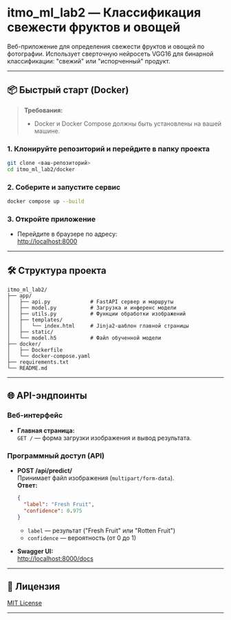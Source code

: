 # itmo_ml_lab2 — Классификация свежести фруктов и овощей

Веб-приложение для определения свежести фруктов и овощей по фотографии. Использует сверточную нейросеть VGG16 для бинарной классификации: "свежий" или "испорченный" продукт.

---

## 📦 Быстрый старт (Docker)

> **Требования:**  
> - Docker и Docker Compose должны быть установлены на вашей машине.

### 1. Клонируйте репозиторий и перейдите в папку проекта

```bash
git clone <ваш-репозиторий>
cd itmo_ml_lab2/docker
```

### 2. Соберите и запустите сервис

```bash
docker compose up --build
```

### 3. Откройте приложение

- Перейдите в браузере по адресу:  
  [http://localhost:8000](http://localhost:8000)

---

## 🛠️ Структура проекта

```
itmo_ml_lab2/
├── app/
│   ├── api.py             # FastAPI сервер и маршруты
│   ├── model.py           # Загрузка и инференс модели
│   ├── utils.py           # Функции обработки изображений
│   ├── templates/
│   │   └── index.html     # Jinja2-шаблон главной страницы
│   ├── static/
│   └── model.h5           # Файл обученной модели
├── docker/
│   ├── Dockerfile
│   └── docker-compose.yaml
├── requirements.txt
└── README.md
```

---

## 🌐 API-эндпоинты

### Веб-интерфейс

- **Главная страница:**  
  `GET /` — форма загрузки изображения и вывод результата.

### Программный доступ (API)

- **POST /api/predict/**  
  Принимает файл изображения (`multipart/form-data`).  
  **Ответ:**
  ```json
  {
    "label": "Fresh Fruit",
    "confidence": 0.975
  }
  ```
  - `label` — результат ("Fresh Fruit" или "Rotten Fruit")
  - `confidence` — вероятность (от 0 до 1)

- **Swagger UI:**  
  [http://localhost:8000/docs](http://localhost:8000/docs)

---

## 📝 Лицензия

[MIT License](LICENSE.txt)

---
